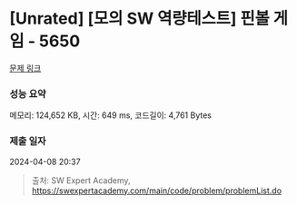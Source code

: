 # [Unrated] [모의 SW 역량테스트] 핀볼 게임 - 5650 

[문제 링크](https://swexpertacademy.com/main/code/problem/problemDetail.do?contestProbId=AWXRF8s6ezEDFAUo) 

### 성능 요약

메모리: 124,652 KB, 시간: 649 ms, 코드길이: 4,761 Bytes

### 제출 일자

2024-04-08 20:37



> 출처: SW Expert Academy, https://swexpertacademy.com/main/code/problem/problemList.do